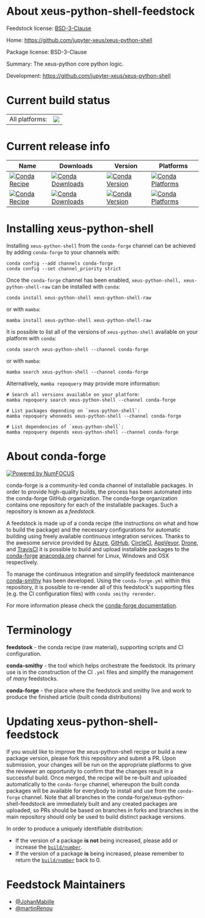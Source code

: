 About xeus-python-shell-feedstock
=================================

Feedstock license: [BSD-3-Clause](https://github.com/conda-forge/xeus-python-shell-feedstock/blob/main/LICENSE.txt)

Home: https://github.com/jupyter-xeus/xeus-python-shell

Package license: BSD-3-Clause

Summary: The xeus-python core python logic.

Development: https://github.com/jupyter-xeus/xeus-python-shell

Current build status
====================


<table><tr><td>All platforms:</td>
    <td>
      <a href="https://dev.azure.com/conda-forge/feedstock-builds/_build/latest?definitionId=13666&branchName=main">
        <img src="https://dev.azure.com/conda-forge/feedstock-builds/_apis/build/status/xeus-python-shell-feedstock?branchName=main">
      </a>
    </td>
  </tr>
</table>

Current release info
====================

| Name | Downloads | Version | Platforms |
| --- | --- | --- | --- |
| [![Conda Recipe](https://img.shields.io/badge/recipe-xeus--python--shell-green.svg)](https://anaconda.org/conda-forge/xeus-python-shell) | [![Conda Downloads](https://img.shields.io/conda/dn/conda-forge/xeus-python-shell.svg)](https://anaconda.org/conda-forge/xeus-python-shell) | [![Conda Version](https://img.shields.io/conda/vn/conda-forge/xeus-python-shell.svg)](https://anaconda.org/conda-forge/xeus-python-shell) | [![Conda Platforms](https://img.shields.io/conda/pn/conda-forge/xeus-python-shell.svg)](https://anaconda.org/conda-forge/xeus-python-shell) |
| [![Conda Recipe](https://img.shields.io/badge/recipe-xeus--python--shell--raw-green.svg)](https://anaconda.org/conda-forge/xeus-python-shell-raw) | [![Conda Downloads](https://img.shields.io/conda/dn/conda-forge/xeus-python-shell-raw.svg)](https://anaconda.org/conda-forge/xeus-python-shell-raw) | [![Conda Version](https://img.shields.io/conda/vn/conda-forge/xeus-python-shell-raw.svg)](https://anaconda.org/conda-forge/xeus-python-shell-raw) | [![Conda Platforms](https://img.shields.io/conda/pn/conda-forge/xeus-python-shell-raw.svg)](https://anaconda.org/conda-forge/xeus-python-shell-raw) |

Installing xeus-python-shell
============================

Installing `xeus-python-shell` from the `conda-forge` channel can be achieved by adding `conda-forge` to your channels with:

```
conda config --add channels conda-forge
conda config --set channel_priority strict
```

Once the `conda-forge` channel has been enabled, `xeus-python-shell, xeus-python-shell-raw` can be installed with `conda`:

```
conda install xeus-python-shell xeus-python-shell-raw
```

or with `mamba`:

```
mamba install xeus-python-shell xeus-python-shell-raw
```

It is possible to list all of the versions of `xeus-python-shell` available on your platform with `conda`:

```
conda search xeus-python-shell --channel conda-forge
```

or with `mamba`:

```
mamba search xeus-python-shell --channel conda-forge
```

Alternatively, `mamba repoquery` may provide more information:

```
# Search all versions available on your platform:
mamba repoquery search xeus-python-shell --channel conda-forge

# List packages depending on `xeus-python-shell`:
mamba repoquery whoneeds xeus-python-shell --channel conda-forge

# List dependencies of `xeus-python-shell`:
mamba repoquery depends xeus-python-shell --channel conda-forge
```


About conda-forge
=================

[![Powered by
NumFOCUS](https://img.shields.io/badge/powered%20by-NumFOCUS-orange.svg?style=flat&colorA=E1523D&colorB=007D8A)](https://numfocus.org)

conda-forge is a community-led conda channel of installable packages.
In order to provide high-quality builds, the process has been automated into the
conda-forge GitHub organization. The conda-forge organization contains one repository
for each of the installable packages. Such a repository is known as a *feedstock*.

A feedstock is made up of a conda recipe (the instructions on what and how to build
the package) and the necessary configurations for automatic building using freely
available continuous integration services. Thanks to the awesome service provided by
[Azure](https://azure.microsoft.com/en-us/services/devops/), [GitHub](https://github.com/),
[CircleCI](https://circleci.com/), [AppVeyor](https://www.appveyor.com/),
[Drone](https://cloud.drone.io/welcome), and [TravisCI](https://travis-ci.com/)
it is possible to build and upload installable packages to the
[conda-forge](https://anaconda.org/conda-forge) [anaconda.org](https://anaconda.org/)
channel for Linux, Windows and OSX respectively.

To manage the continuous integration and simplify feedstock maintenance
[conda-smithy](https://github.com/conda-forge/conda-smithy) has been developed.
Using the ``conda-forge.yml`` within this repository, it is possible to re-render all of
this feedstock's supporting files (e.g. the CI configuration files) with ``conda smithy rerender``.

For more information please check the [conda-forge documentation](https://conda-forge.org/docs/).

Terminology
===========

**feedstock** - the conda recipe (raw material), supporting scripts and CI configuration.

**conda-smithy** - the tool which helps orchestrate the feedstock.
                   Its primary use is in the construction of the CI ``.yml`` files
                   and simplify the management of *many* feedstocks.

**conda-forge** - the place where the feedstock and smithy live and work to
                  produce the finished article (built conda distributions)


Updating xeus-python-shell-feedstock
====================================

If you would like to improve the xeus-python-shell recipe or build a new
package version, please fork this repository and submit a PR. Upon submission,
your changes will be run on the appropriate platforms to give the reviewer an
opportunity to confirm that the changes result in a successful build. Once
merged, the recipe will be re-built and uploaded automatically to the
`conda-forge` channel, whereupon the built conda packages will be available for
everybody to install and use from the `conda-forge` channel.
Note that all branches in the conda-forge/xeus-python-shell-feedstock are
immediately built and any created packages are uploaded, so PRs should be based
on branches in forks and branches in the main repository should only be used to
build distinct package versions.

In order to produce a uniquely identifiable distribution:
 * If the version of a package **is not** being increased, please add or increase
   the [``build/number``](https://docs.conda.io/projects/conda-build/en/latest/resources/define-metadata.html#build-number-and-string).
 * If the version of a package **is** being increased, please remember to return
   the [``build/number``](https://docs.conda.io/projects/conda-build/en/latest/resources/define-metadata.html#build-number-and-string)
   back to 0.

Feedstock Maintainers
=====================

* [@JohanMabille](https://github.com/JohanMabille/)
* [@martinRenou](https://github.com/martinRenou/)

